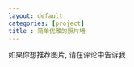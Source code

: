 ```yaml
---
layout: default
categories: [project]
title : 简单优雅的照片墙
---
```

<link href="main.css" rel="stylesheet" type="text/css">

<div class="photowall-tips">如果你想推荐图片, 请在评论中告诉我</div>
<div class="photowall-container">
</div>
<div class="clearfix"></div>
<script type="text/javascript" src="jquery-ui-1.10.2.custom.js"></script>
<script type="text/javascript">
    /* 定义随机left，top和旋转值 */
    $(document).ready(function(){

        
    
        setTimeout(function(){
            $(".ad-page-footer").hide();
        },10);
        var zindex = 2;
        var w =  tk.min($(window).width(), screen.width, screen.availWidth) - 300;
        var h =  tk.min($(window).height(), screen.height, screen.availHeight) - 300;
        
        if(tk.isMobile.any()){
            w =  w + 150;
            h =  h + 150;
        }
        
        function defineRandom(){
            var randomLeft = Math.floor(w*(Math.random())), /* 图片left值 */
            randomTop =  Math.floor(h*Math.random()) , /* 图片top值 */
            randomRotate = 90 - Math.floor(180*Math.random()); /* 图片旋转角度 */
            return {
                left: randomLeft,
                top: randomTop,
                rotate:randomRotate
            }
        }
        
        
        function draggableNote(){
            var touch = {};
            var abs = Math.abs;
            var MIN_STEP = 5;
            function _start($obj){
                 /* 开始拖动图片旋转为0，鼠标样式改变 */
                zindex = zindex + 1;
                $obj.css({"position": "absolute","transform":"rotate(0deg)","cursor": "crosshair","z-index":zindex, "transition":"10ms"});
                
            }
            function _stop($obj){
                /* 停止拖动，旋转为随机的 */
                var _pos = defineRandom();
                zindex = zindex + 1;
                $obj.css({"position": "absolute","transform":"rotate("+_pos.rotate+"deg)","cursor": "pointer", "z-index":zindex, "transition":"500ms"}); 
            }
            
            var $img = $(".photowall-container img");
            $img.draggable({
                containment: $(".photowall-container"),
                zIndex: 2700,
                start: function(){
                    _start($(this));
                },
                stop: function(){
                    _stop($(this));
                }
            });
            function _copy(to, _from){
                to.clientX = _from.clientX;
                to.clientY = _from.clientY;
                to.pageX = _from.pageX;
                to.pageY = _from.pageY;
                to.screenX = _from.screenX;
                to.screenY = _from.screenY;
            }
            $img.on("touchstart", function(event){
                _start($(this));
                var _touch = event.originalEvent.changedTouches[0];
                _copy(touch, _touch);
            });
            
            $img.on("touchmove", function(event){
                 var that = $(this);
                var _touch = event.originalEvent.changedTouches[0];
                var oldtop = parseInt(that.css("top"));
                var oldleft = parseInt(that.css("left"));
                var x = _touch.clientX - touch.clientX;
                var y = _touch.clientY - touch.clientY;
                
                if(abs(x) >= MIN_STEP || abs(y) >= MIN_STEP){
                    that.css("top", (oldtop + y)+ "px");
                    that.css("left", (oldleft + x)+ "px");
                    _copy(touch, _touch);
                }
            });
            
            
            $img.on("touchend", function(){
                _stop($(this));
            });
            
        }
        
        function changeSize(){
            $(".photowall-container img").each(function(i,v){
                var img = $(v);
                if(tk.isMobile.any()){
                    img.css("width","45%");
                }else{
                    img.css("width","15%");
                }
                
            })
        }
        
        function getImageClassIndex(seed){
            return Math.ceil(Math.random()*seed);
        }
        
        function defineSevenDiv($own){
            var _obj = defineRandom();
            $own.css({"transform":"rotate("+_obj.rotate+"deg)"}); /* 设置随机旋转值 */
            $own.css({"position": "absolute"}); /* 设置相对位置 */
            $own.animate({left: _obj.left+"px",top: _obj.top+"px"}); /* 随机排布 */
            $own._obj = _obj;
        }
        
        
        function addTag(img){
            var className = "img-" + (getImageClassIndex(6) + 1);
            $(".photowall-container").append("<img class=\"photowall-img "+className+"\" src=\""+img.url+"\">");
            defineSevenDiv($(".photowall-container").find("img:last"));
        }
        
        $.get("/data/photowall_data.json",function(d){
            var c = {}, key, name;
            for(var i in d){
                key = getImageClassIndex(d.length*3);
                name = "_" + key;
                while(name in c){
                    key = getImageClassIndex(d.length*3);
                    name = "_" + key;
                }
                c["_" + key] = key;
            }
            
            for(var i in c){
                var key = c[i];
                if(key < d.length){
                     addTag(d[key]);
                }
               
            }
            
            
            /* 拖动祝福卡片 */
            draggableNote();
            changeSize();
        },"json");
        
    });
</script>
